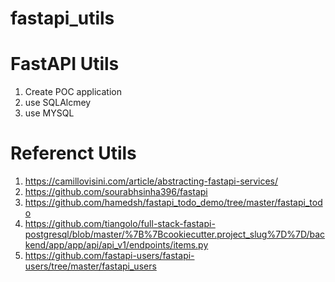 # fastapi_utils
# FastAPI Utils
1. Create POC application
2. use SQLAlcmey
3. use MYSQL

# Referenct Utils
1. https://camillovisini.com/article/abstracting-fastapi-services/
2. https://github.com/sourabhsinha396/fastapi
3. https://github.com/hamedsh/fastapi_todo_demo/tree/master/fastapi_todo
4. https://github.com/tiangolo/full-stack-fastapi-postgresql/blob/master/%7B%7Bcookiecutter.project_slug%7D%7D/backend/app/app/api/api_v1/endpoints/items.py
5. https://github.com/fastapi-users/fastapi-users/tree/master/fastapi_users
